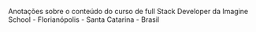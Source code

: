 Anotações sobre o conteúdo do curso de full Stack Developer da Imagine School - Florianópolis - Santa Catarina - Brasil
